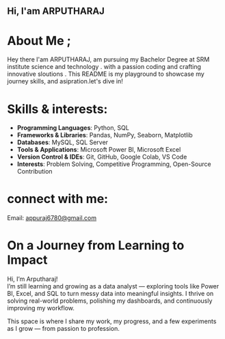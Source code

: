 ## Hi, I'am ARPUTHARAJ

# About Me ;
Hey there I'am ARPUTHARAJ, am pursuing my Bachelor Degree  at SRM institute science and technology . with a passion coding and crafting innovative sloutions . This README is my playground to showcase my journey skills, and asipration.let's dive in!

# Skills & interests:
- **Programming Languages**: Python, SQL  
- **Frameworks & Libraries**: Pandas, NumPy, Seaborn, Matplotlib  
- **Databases**: MySQL, SQL Server  
- **Tools & Applications**: Microsoft Power BI, Microsoft Excel  
- **Version Control & IDEs**: Git, GitHub, Google Colab, VS Code  
- **Interests**: Problem Solving, Competitive Programming, Open-Source Contribution
# connect with me:
Email: appuraj6780@gmail.com

# On a Journey from Learning to Impact

Hi, I’m Arputharaj!  
I’m still learning and growing as a data analyst — exploring tools like Power BI, Excel, and SQL to turn messy data into meaningful insights. I thrive on solving real-world problems, polishing my dashboards, and continuously improving my workflow.

This space is where I share my work, my progress, and a few experiments as I grow — from passion to profession.
